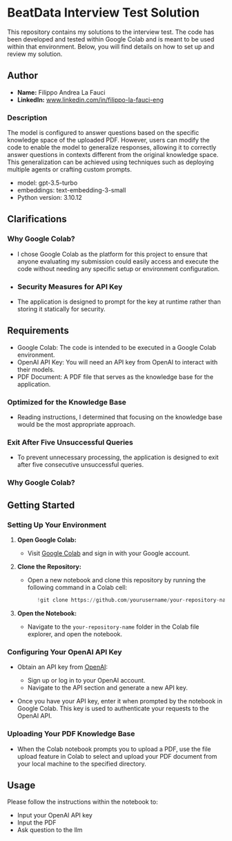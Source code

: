 # BeatData Interview Test Solution
This repository contains my solutions to the interview test. The code has been developed and tested within Google Colab and is meant to be used within that environment. Below, you will find details on how to set up and review my solution.

## Author
- **Name:** Filippo Andrea La Fauci
- **LinkedIn:** www.linkedin.com/in/filippo-la-fauci-eng

### Description
The model is configured to answer questions based on the specific knowledge space of the uploaded PDF. However, users can modify the code to enable the model to generalize responses, allowing it to correctly answer questions in contexts different from the original knowledge space. This generalization can be achieved using techniques such as deploying multiple agents or crafting custom prompts.

- model: gpt-3.5-turbo
- embeddings: text-embedding-3-small
- Python version: 3.10.12


## Clarifications

### Why Google Colab?
- I chose Google Colab as the platform for this project to ensure that anyone evaluating my submission could easily access and execute the code without needing any specific setup or environment configuration.
- ### Security Measures for API Key
- The application is designed to prompt for the key at runtime rather than storing it statically for security.
## Requirements
- Google Colab: The code is intended to be executed in a Google Colab environment.
- OpenAI API Key: You will need an API key from OpenAI to interact with their models.
- PDF Document: A PDF file that serves as the knowledge base for the application.
### Optimized for the Knowledge Base
- Reading instructions, I determined that focusing on the knowledge base would be the most appropriate approach.
### Exit After Five Unsuccessful Queries
- To prevent unnecessary processing, the application is designed to exit after five consecutive unsuccessful queries. 

### Why Google Colab?

## Getting Started

### Setting Up Your Environment

1. **Open Google Colab:**
   - Visit [Google Colab](https://colab.research.google.com) and sign in with your Google account.

2. **Clone the Repository:**
   - Open a new notebook and clone this repository by running the following command in a Colab cell:
     ```python
        !git clone https://github.com/yourusername/your-repository-name.git
     ```
  
3. **Open the Notebook:**
   - Navigate to the `your-repository-name` folder in the Colab file explorer, and open the notebook.
  
### Configuring Your OpenAI API Key

- Obtain an API key from [OpenAI](https://openai.com/):
  - Sign up or log in to your OpenAI account.
  - Navigate to the API section and generate a new API key.

- Once you have your API key, enter it when prompted by the notebook in Google Colab. This key is used to authenticate your requests to the OpenAI API.

### Uploading Your PDF Knowledge Base

- When the Colab notebook prompts you to upload a PDF, use the file upload feature in Colab to select and upload your PDF document from your local machine to the specified directory.

## Usage

Please follow the instructions within the notebook to:
- Input your OpenAI API key
- Input the PDF
- Ask question to the llm


